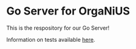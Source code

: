 # Go Server for OrgaNiUS

This is the respository for our Go Server!

Information on tests available [here](tests.md).
